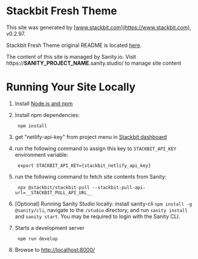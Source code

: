 # Stackbit Fresh Theme

This site was generated by [www.stackbit.com](https://www.stackbit.com), v0.2.97.

Stackbit Fresh Theme original README is located [here](./README.theme.md).

The content of this site is managed by Sanity.io. Visit https://__SANITY_PROJECT_NAME__.sanity.studio/ to manage site content

# Running Your Site Locally

1. Install [Node.js and npm](https://nodejs.org/en/)

1. Install npm dependencies:

        npm install

1. get "netlify-api-key" from project menu in [Stackbit dashboard](https://app.stackbit.com/dashboard)

1. run the following command to assign this key to `STACKBIT_API_KEY` environment variable:

        export STACKBIT_API_KEY={stackbit_netlify_api_key}

1. run the following command to fetch site contents from Sanity:

        npx @stackbit/stackbit-pull --stackbit-pull-api-url=__STACKBIT_PULL_API_URL__

1. [Optional] Running Sanity Studio locally: install sanity-cli `npm install -g @sanity/cli`, navigate to the `/studio` directory, and run `sanity install` and `sanity start`.
You may be required to login with the Sanity CLI.

1. Starts a development server

        npm run develop

1. Browse to [http://localhost:8000/](http://localhost:8000/)
